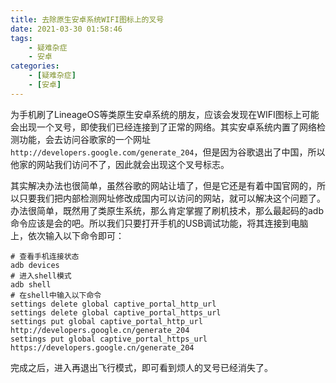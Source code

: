```yaml
---
title: 去除原生安卓系统WIFI图标上的叉号
date: 2021-03-30 01:58:46
tags:
    - 疑难杂症
    - 安卓
categories:
    - [疑难杂症]
    - [安卓]
---
```


为手机刷了LineageOS等类原生安卓系统的朋友，应该会发现在WIFI图标上可能会出现一个叉号，即使我们已经连接到了正常的网络。其实安卓系统内置了网络检测功能，会去访问谷歌家的一个网址`http://developers.google.com/generate_204`，但是因为谷歌退出了中国，所以他家的网站我们访问不了，因此就会出现这个叉号标志。

其实解决办法也很简单，虽然谷歌的网站让墙了，但是它还是有着中国官网的，所以只要我们把内部检测网址修改成国内可以访问的网站，就可以解决这个问题了。办法很简单，既然用了类原生系统，那么肯定掌握了刷机技术，那么最起码的adb命令应该是会的吧。所以我们只要打开手机的USB调试功能，将其连接到电脑上，依次输入以下命令即可：

```shell
# 查看手机连接状态
adb devices
# 进入shell模式
adb shell
# 在shell中输入以下命令
settings delete global captive_portal_http_url
settings delete global captive_portal_https_url
settings put global captive_portal_http_url http://developers.google.cn/generate_204
settings put global captive_portal_https_url https://developers.google.cn/generate_204
```

完成之后，进入再退出飞行模式，即可看到烦人的叉号已经消失了。

